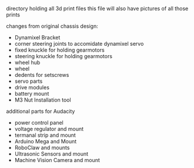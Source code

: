 directory holding all 3d print files 
this file will also have pictures of all those prints

changes from original chassis design:
- Dynamixel Bracket
- corner steering joints to accomidate dynamixel servo
- fixed knuckle for holding gearmotors
- steering knuckle for holding gearmotors
- wheel hub
- wheel
- dedents for setscrews
- servo parts
- drive modules
- battery mount
- M3 Nut Installation tool

additional parts for Audacity
- power control panel
- voltage regulator and mount
- termanal strip and mount
- Arduino Mega and Mount
- RoboClaw and mounts
- Ultrasonic Sensors and mount
- Machine Vision Camera and mount
